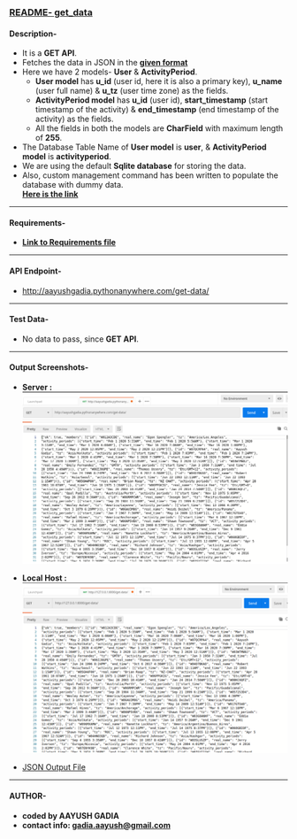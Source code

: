 ### [README- get_data](https://github.com/gadia-aayush/AayushGadia_Submission/tree/master/aayushassign/get_data)


#### Description-
- It is a **GET API**.
- Fetches the data in JSON in the [**given format**](rough/TestJSON.json)
- Here we have 2 models- **User** & **ActivityPeriod**.
  - **User model** has **u_id** (user id, here it is also a primary key), **u_name** (user full name) & **u_tz** (user time zone) as the fields.
  - **ActivityPeriod model** has **u_id** (user id), **start_timestamp** (start timestamp of the activity) & **end_timestamp** (end timestamp of the activity) as the fields.
  - All the fields in both the models are **CharField** with maximum length of **255**.
- The Database Table Name of **User model** is **user**, & **ActivityPeriod model** is **activityperiod**.
- We are using the default **Sqlite database** for storing the data.
- Also, custom management command has been written to populate the database with dummy data. <br>[**Here is the link**](https://github.com/gadia-aayush/AayushGadia_Submission/blob/master/aayushassign/get_data/management/commands/populatedata.py)

---

#### Requirements-
- [**Link to Requirements file**](requirements.txt)

---

#### API Endpoint-
- http://aayushgadia.pythonanywhere.com/get-data/

---

#### Test Data-
- No data to pass, since **GET API**.

---

#### Output Screenshots-
- **Server :**
![server](rough/server.png)

- **Local Host :**
![local](rough/local.png)

- [JSON Output File](rough/aayush_response.json)

---

#### AUTHOR-
- **coded by AAYUSH GADIA** 
- **contact info: gadia.aayush@gmail.com**
